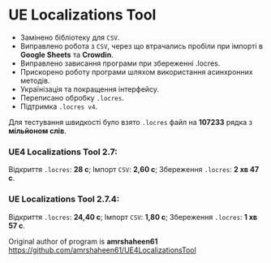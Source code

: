 # UE Localizations Tool

- Замінено бібліотеку для `CSV`.
- Виправлено робота з `CSV`, через що втрачались пробіли при імпорті в **Google Sheets** та **Crowdin**.
- Виправлено зависання програми при збереженні .locres.
- Прискорено роботу програми шляхом використання асинхронних методів.
- Українізація та покращення інтерфейсу.
- Переписано обробку `.locres`.
- Підтримка `.locres v4`.

Для тестування швидкості було взято `.locres` файл на **107233** рядка з **мільйоном слів**.
### UE4 Localizations Tool 2.7:
Відкриття `.locres`: **28 с**; Імпорт `CSV`: **2,60 с**; Збереження `.locres`: **2 хв 47 с**.
### UE Localizations Tool 2.7.4:
Відкриття `.locres`: **24,40 с**; Імпорт `CSV`: **1,80 с**; Збереження `.locres`: **1 хв 57 с**.

Original author of program is **amrshaheen61**
https://github.com/amrshaheen61/UE4LocalizationsTool
